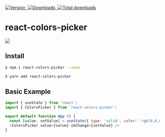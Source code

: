 [![Version](https://img.shields.io/npm/v/react-colors-picker.svg?style=flat-square&logo=npm)&nbsp;
![Downloads](https://img.shields.io/npm/dm/react-colors-picker.svg?style=flat-square&logo=npm)&nbsp;
![Total downloads](https://img.shields.io/npm/dt/react-colors-picker?style=flat-square&logo=npm)](https://www.npmjs.com/package/react-colors-picker)

# react-colors-picker


<p>
  <img src="https://raw.githubusercontent.com/sleepy-zone/react-colors/main/assets/shot.png" />
</p>

## Install

```bash
$ npm i react-colors-picker --save
```

```bash
$ yarn add react-colors-picker
```

## Basic Example

```js
import { useState } from 'react';
import { ColorsPicker } from 'react-colors-picker';

export default function App () {
  const [value, setValue] = useState({ type: 'solid', color: 'rgb(0,0,0)' });
  <ColorsPicker value={value} onChange={setValue} />
}
```